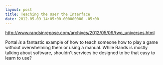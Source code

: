 ```yaml
---
layout: post
title: Teaching the User the Interface
date: 2012-05-09 14:05:00.000000000 -05:00
---
```

http://www.randsinrepose.com/archives/2012/05/09/two_universes.html

Portal _is_ a fantastic example of how to teach someone how to play a game
without overwhelming them or using a manual. While Rands is mostly talking
about software, shouldn't services be designed to be that easy to learn to use?
